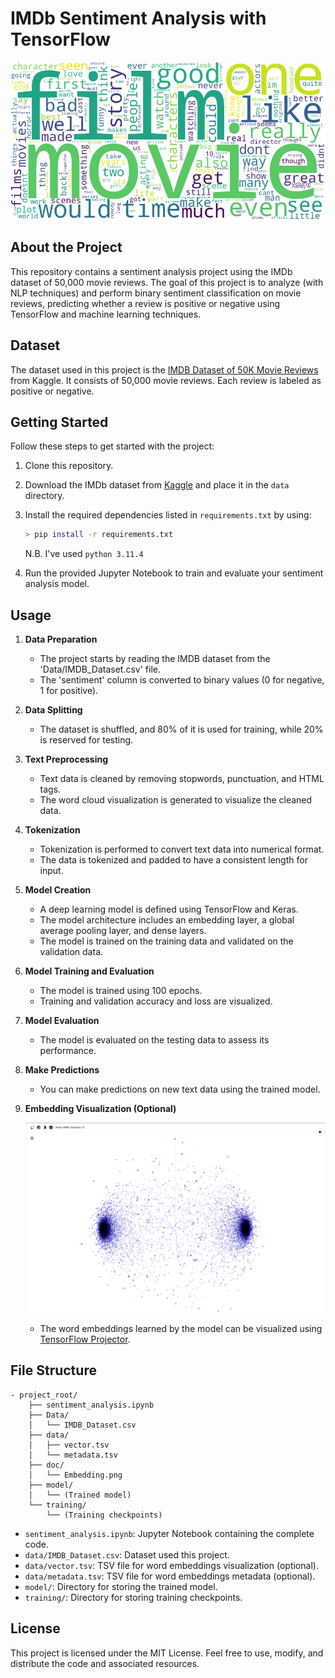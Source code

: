 # IMDb Sentiment Analysis with TensorFlow

![Header](doc/header.png)

## About the Project

This repository contains a sentiment analysis project using the IMDb dataset of 50,000 movie reviews. The goal of this project is to analyze (with NLP techniques) and perform binary sentiment classification on movie reviews, predicting whether a review is positive or negative using TensorFlow and machine learning techniques.

## Dataset

The dataset used in this project is the [IMDB Dataset of 50K Movie Reviews](https://www.kaggle.com/datasets/lakshmi25npathi/imdb-dataset-of-50k-movie-reviews) from Kaggle. It consists of 50,000 movie reviews. Each review is labeled as positive or negative.

## Getting Started

Follow these steps to get started with the project:

1. Clone this repository.
2. Download the IMDb dataset from [Kaggle](https://www.kaggle.com/datasets/lakshmi25npathi/imdb-dataset-of-50k-movie-reviews) and place it in the `data` directory.
3. Install the required dependencies listed in `requirements.txt` by using:

    ```bash
    > pip install -r requirements.txt
    ```

    N.B. I've used `python 3.11.4`

4. Run the provided Jupyter Notebook to train and evaluate your sentiment analysis model.

## Usage

1. **Data Preparation**

   - The project starts by reading the IMDB dataset from the 'Data/IMDB_Dataset.csv' file.
   - The 'sentiment' column is converted to binary values (0 for negative, 1 for positive).

2. **Data Splitting**

   - The dataset is shuffled, and 80% of it is used for training, while 20% is reserved for testing.

3. **Text Preprocessing**

   - Text data is cleaned by removing stopwords, punctuation, and HTML tags.
   - The word cloud visualization is generated to visualize the cleaned data.

4. **Tokenization**

   - Tokenization is performed to convert text data into numerical format.
   - The data is tokenized and padded to have a consistent length for input.

5. **Model Creation**

   - A deep learning model is defined using TensorFlow and Keras.
   - The model architecture includes an embedding layer, a global average pooling layer, and dense layers.
   - The model is trained on the training data and validated on the validation data.

6. **Model Training and Evaluation**

   - The model is trained using 100 epochs.
   - Training and validation accuracy and loss are visualized.

7. **Model Evaluation**

   - The model is evaluated on the testing data to assess its performance.

8. **Make Predictions**

   - You can make predictions on new text data using the trained model.

9. **Embedding Visualization (Optional)**

    ![Embedding](doc/Embedding.png)
    - The word embeddings learned by the model can be visualized using [TensorFlow Projector](https://projector.tensorflow.org/).

## File Structure

```text
- project_root/
    ├── sentiment_analysis.ipynb
    ├── Data/
    │   └── IMDB_Dataset.csv
    ├── data/
    │   ├── vector.tsv
    │   └── metadata.tsv
    ├── doc/
    │   └── Embedding.png
    ├── model/
    │   └── (Trained model)
    └── training/
        └── (Training checkpoints)
```

- `sentiment_analysis.ipynb`: Jupyter Notebook containing the complete code.
- `data/IMDB_Dataset.csv`: Dataset used this project.
- `data/vector.tsv`: TSV file for word embeddings visualization (optional).
- `data/metadata.tsv`: TSV file for word embeddings metadata (optional).
- `model/`: Directory for storing the trained model.
- `training/`: Directory for storing training checkpoints.

## License

This project is licensed under the MIT License. Feel free to use, modify, and distribute the code and associated resources.
